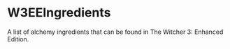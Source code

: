 # W3EEIngredients
A list of alchemy ingredients that can be found in The Witcher 3: Enhanced Edition.
